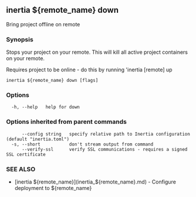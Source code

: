 ## inertia ${remote_name} down

Bring project offline on remote

### Synopsis

Stops your project on your remote. This will kill all active project containers on your remote.
	
Requires project to be online - do this by running 'inertia [remote] up

```
inertia ${remote_name} down [flags]
```

### Options

```
  -h, --help   help for down
```

### Options inherited from parent commands

```
      --config string   specify relative path to Inertia configuration (default "inertia.toml")
  -s, --short           don't stream output from command
      --verify-ssl      verify SSL communications - requires a signed SSL certificate
```

### SEE ALSO

* [inertia ${remote_name}](inertia_${remote_name}.md)	 - Configure deployment to ${remote_name}

